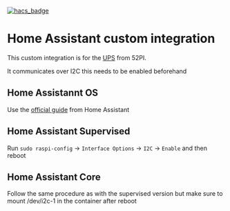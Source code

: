 [![hacs_badge](https://img.shields.io/badge/HACS-Default-41BDF5.svg?style=for-the-badge)](https://github.com/hacs/integration)
# Home Assistant custom integration

This custom integration is for the [UPS](https://wiki.52pi.com/index.php/EP-0136) from 52PI.

It communicates over I2C this needs to be enabled beforehand
## Home Assistannt OS
Use the [official guide](https://www.home-assistant.io/common-tasks/os#enable-i2c-via-home-assistant-operating-system-terminal) from Home Assistant
## Home Assistant Supervised
Run `sudo raspi-config` -> `Interface Options` -> `I2C` -> `Enable` and then reboot
## Home Assistant Core
Follow the same procedure as with the supervised version but make sure to mount /dev/i2c-1 in the container after reboot

